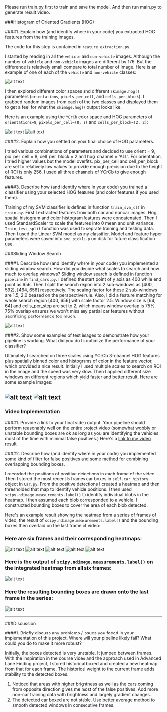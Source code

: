 [//]: # (Image References)
[image1]: ./images/car_notcar.png
[image2]: ./images/Car-channel1.png
[image3]: ./images/not-Car-channel1.png
[image4]: ./images/sliding_window.png
[image5]: ./images/example1.png
[image6]: ./images/example2.png
[image7]: ./images/box1.png
[image8]: ./images/box2.png
[image9]: ./images/box3.png
[image10]: ./images/box4.png
[image11]: ./images/box5.png
[image12]: ./images/detected_gray.png
[image13]: ./images/detected.png
[video1]: ./project_video_result.mp4

Please run train.py first to train and save the model.
And then run main.py to generate result video.

###Histogram of Oriented Gradients (HOG)

####1. Explain how (and identify where in your code) you extracted HOG features from the training images.

The code for this step is contained in `feature_extraction.py`

I started by reading in all the `vehicle` and `non-vehicle` images. Although the number of `vehicle` and `non-vehicle` images are different by 176. But the difference is relatively small compare to total number of image. Here is an example of one of each of the `vehicle` and `non-vehicle` classes:

![alt text][image1]

I then explored different color spaces and different `skimage.hog()` parameters (`orientations`, `pixels_per_cell`, and `cells_per_block`).  I grabbed random images from each of the two classes and displayed them to get a feel for what the `skimage.hog()` output looks like.

Here is an example using the `YCrCb` color space and HOG parameters of `orientations=8`, `pixels_per_cell=(8, 8)` and `cells_per_block=(2, 2)`:


![alt text][image2]
![alt text][image3]

####2. Explain how you settled on your final choice of HOG parameters.

I tried various combinations of parameters and decided to use orient = 9, pix_per_cell = 8, cell_per_block = 2 and hog_channel = 'ALL'. For orientation, I tried higher values but the model overfits. pix_per_cell and cell_per_block are set to relatively low values to provide enough precision due to the height of ROI is only 256. I used all three channels of YCrCb to give enough features. 

####3. Describe how (and identify where in your code) you trained a classifier using your selected HOG features (and color features if you used them).

Training of my SVM classifier is defined in function `train_svm_clf` in `train.py`. First I extracted features from both car and noncar images. Hog, spatial histogram and color histogram features were concatenated. Then I used StandardScaler to scale the features into 0 mean and unit variance. `Train_test_split` function was used to seprate training and testing data. Then I used the Linear SVM model as my classifier. Model and feature hyper parameters were saved into `svc_pickle.p` on disk for future classification use. 

###Sliding Window Search

####1. Describe how (and identify where in your code) you implemented a sliding window search.  How did you decide what scales to search and how much to overlap windows?
Sliding window search is defined in function `pipeline` in `find_cars.py`. I defined the start point of y axis as 400 while end point as 656. Then I split the search region into 2 sub-windows as [400, 592], [464, 656] respectively. The scaling factor for these 2 sub-windows are 1.5, 2.0 beased on the perspective rule. Also, I did a feature matching for whole search region [400, 656] with scale factor 2.5. Window size is [64, 64] and cells_per_step are set to 2, which means window overlap is 75%. 75% overlap ensures we won't miss any partial car features without sacrificing performance too much.

![alt text][image4]

####2. Show some examples of test images to demonstrate how your pipeline is working.  What did you do to optimize the performance of your classifier?

Ultimately I searched on three scales using YCrCb 3-channel HOG features plus spatially binned color and histograms of color in the feature vector, which provided a nice result. Initially I used multiple scales to search on ROI in the image and the speed was very slow. Then I applied different size windows on different regions which yield faster and better result. Here are some example images:

![alt text][image5]
![alt text][image6]
---

### Video Implementation

####1. Provide a link to your final video output.  Your pipeline should perform reasonably well on the entire project video (somewhat wobbly or unstable bounding boxes are ok as long as you are identifying the vehicles most of the time with minimal false positives.)
Here's a [link to my video result](./project_video.mp4)


####2. Describe how (and identify where in your code) you implemented some kind of filter for false positives and some method for combining overlapping bounding boxes.

I recorded the positions of positive detections in each frame of the video. Then I stored the most recent 5 frames car boxes in `self.car_history` object in `Car.py`. From the positive detections I created a heatmap and then thresholded that map to identify vehicle positions.  I then used `scipy.ndimage.measurements.label()` to identify individual blobs in the heatmap.  I then assumed each blob corresponded to a vehicle.  I constructed bounding boxes to cover the area of each blob detected.  

Here's an example result showing the heatmap from a series of frames of video, the result of `scipy.ndimage.measurements.label()` and the bounding boxes then overlaid on the last frame of video:

### Here are six frames and their corresponding heatmaps:

![alt text][image7]
![alt text][image8]
![alt text][image9]
![alt text][image10]
![alt text][image11]

### Here is the output of `scipy.ndimage.measurements.label()` on the integrated heatmap from all six frames:
![alt text][image12]

### Here the resulting bounding boxes are drawn onto the last frame in the series:
![alt text][image13]



---

###Discussion

####1. Briefly discuss any problems / issues you faced in your implementation of this project.  Where will your pipeline likely fail?  What could you do to make it more robust?

Initially, the boxes detected is very unstable. It jumped between frames. With the inspiration in the course video and the approach used in Advanced Lane Finding project, I stored historical boxed and created a new heatmap from that for each frame. The historical weight to the current frame adds stability to the detected boxes.

1. Noticed that areas with higher brightness as well as the cars coming from opposite direction gives me most of the false positives.
Add more non-car training data with brightness and largely gradient changes.
2. The detected car boxed are not stable.
Use better average method to smooth detected windows in consecutive frames.

